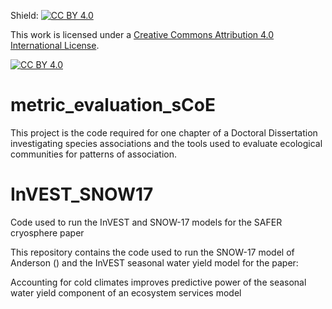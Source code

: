 Shield: [![CC BY 4.0][cc-by-shield]][cc-by]

This work is licensed under a
[Creative Commons Attribution 4.0 International License][cc-by].

[![CC BY 4.0][cc-by-image]][cc-by]

[cc-by]: http://creativecommons.org/licenses/by/4.0/
[cc-by-image]: https://i.creativecommons.org/l/by/4.0/88x31.png
[cc-by-shield]: https://img.shields.io/badge/License-CC%20BY%204.0-lightgrey.svg
# metric_evaluation_sCoE
This project is the code required for one chapter of a Doctoral Dissertation investigating species associations and the tools used to evaluate ecological communities for patterns of association.

# InVEST_SNOW17
Code used to run the InVEST and SNOW-17 models for the SAFER cryosphere paper

This repository contains the code used to run the SNOW-17 model of Anderson () and the InVEST seasonal water yield model for 
the paper:

Accounting for cold climates improves predictive power of the seasonal water yield component of an ecosystem services model

